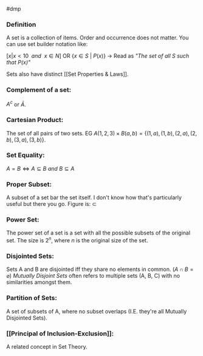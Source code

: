 #dmp 
### Definition
A set is a collection of items. Order and occurrence does not matter. You can use set builder notation like:

$[x| x < 10\ \ and\ \ x \in{N}]$
OR
$\{x \in S\ |\ P(x)\}$ -> Read as *"The set of all S such that P(x)"*

Sets also have distinct [[Set Properties & Laws]].



### Complement of a set:
$A^c$ or $Ā$.

### Cartesian Product:
The set of all pairs of two sets. EG $A(1,2,3) \times B(a,b) = \{{(1,a),(1,b),(2,a),(2,b),(3,a),(3,b)}\}$.
### Set Equality:
$A = B \iff A \subseteq B\ and\ B \subseteq A$
### Proper Subset:
A subset of a set bar the set itself. I don't know how that's particularly useful but there you go. Figure is: $\subset$
### Power Set:
The power set of a set is a set with all the possible subsets of the original set. The size is $2^n$, where $n$ is the original size of the set. 
### Disjointed Sets:
Sets A and B are disjointed iff they share no elements in common. ($A \cap B = \varnothing$)
*Mutually Disjoint Sets* often refers to multiple sets (A, B, C) with no similarities amongst them. 
### Partition of Sets:
A set of subsets of A, where no subset overlaps (I.E. they're all Mutually Disjointed Sets). 

### [[Principal of Inclusion-Exclusion]]:
A related concept in Set Theory. 